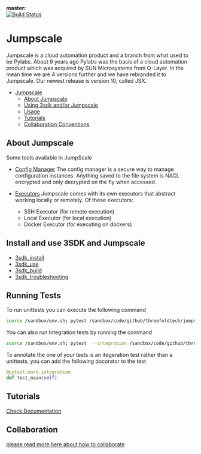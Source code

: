 **master:**  
[![Build Status](http://188.165.233.148:6010/status?repo=threefoldtech/jumpscaleX_core&&branch=master)](http://188.165.233.148:6010/status?repo=threefoldtech/jumpscaleX_core&&branch=master&&result=True)

# Jumpscale

Jumpscale is a cloud automation product and a branch from what used to be 
Pylabs. About 9 years ago Pylabs was the basis of a cloud automation product 
which was acquired by SUN Microsystems from Q-Layer. In the mean time we are 
4 versions further and we have rebranded it to Jumpscale. 
Our newest release is version 10, called JSX.

- [Jumpscale](#jumpscale)
  - [About Jumpscale](#about-jumpscale)
  - [Using 3sdk and/or Jumpscale](docs/3sdk/readme.md)
  - [Usage](#usage)
  - [Tutorials](#tutorials)
  - [Collaboration Conventions](#collaboration-conventions)

## About Jumpscale

Some tools available in JumpScale

* [Config Manager](docs/config/configmanager.md)
  The config manager is a secure way to manage configuration instances.
  Anything saved to the file system is NACL encrypted and only decrypted on
  the fly when accessed.

* [Executors](docs/Internals/Executors.md)
  Jumpscale comes with its own executors that abstract working locally or
  remotely.  Of these executors:

  * SSH Executor (for remote execution)
  * Local Executor (for local execution)
  * Docker Executor (for executing on dockers)

## Install and use 3SDK and Jumpscale

- [3sdk_install](../3sdk/3sdk_install.md)
- [3sdk_use](../3sdk/3sdk_use.md)
- [3sdk_build](../3sdk/3sdk_build.md)
- [3sdk_troubleshooting](../3sdk/3sdk_troubleshooting.md)

## Running Tests
To run unittests you can execute the following command
```bash
source /sandbox/env.sh; pytest /sandbox/code/github/threefoldtech/jumpscaleX/
```

You can also run Integration tests by running the command
```bash
source /sandbox/env.sh; pytest  --integration /sandbox/code/github/threefoldtech/jumpscaleX/
```

To annotate the one of your tests is an itegeration test rather than a unittests, you can add the following docorator to the test
```python
@pytest.mark.integration
def test_main(self)
```

## Tutorials

[Check Documentation](docs/howto/README.md)


## Collaboration

[please read more here about how to collaborate](https://github.com/threefoldtech/home/tree/master/contribution)
